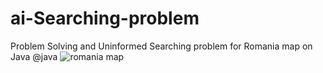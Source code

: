 # ai-Searching-problem
Problem Solving and Uninformed Searching problem for Romania map on Java @java 
![romania map](https://user-images.githubusercontent.com/104766628/205052302-8542c61b-7de9-43e9-88f5-8334cd40306f.png)
